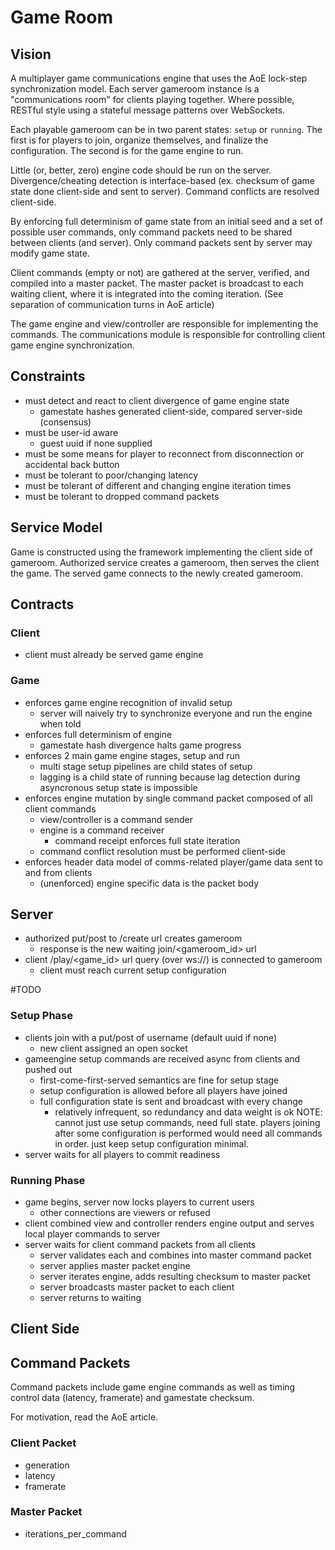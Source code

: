 # Game Room

## Vision

A multiplayer game communications engine that uses the AoE lock-step synchronization model.
Each server gameroom instance is a "communications room" for clients playing together.
Where possible, RESTful style using a stateful message patterns over WebSockets.

Each playable gameroom can be in two parent states: `setup` or `running`.
The first is for players to join, organize themselves, and finalize the configuration.
The second is for the game engine to run.

Little (or, better, zero) engine code should be run on the server.
Divergence/cheating detection is interface-based (ex. checksum of game state done client-side and sent to server).
Command conflicts are resolved client-side.

By enforcing full determinism of game state from an initial seed and a set of possible user commands, only command packets need to be shared between clients (and server).
Only command packets sent by server may modify game state.

Client commands (empty or not) are gathered at the server, verified, and compiled into a master packet.
The master packet is broadcast to each waiting client, where it is integrated into the coming iteration. (See separation of communication turns in AoE article)

The game engine and view/controller are responsible for implementing the commands.
The communications module is responsible for controlling client game engine synchronization.

## Constraints

- must detect and react to client divergence of game engine state
    - gamestate hashes generated client-side, compared server-side (consensus)
- must be user-id aware
    - guest uuid if none supplied
- must be some means for player to reconnect from disconnection or accidental back button
- must be tolerant to poor/changing latency
- must be tolerant of different and changing engine iteration times
- must be tolerant to dropped command packets

## Service Model

Game is constructed using the framework implementing the client side of gameroom.
Authorized service creates a gameroom, then serves the client the game.
The served game connects to the newly created gameroom.

## Contracts

### Client

- client must already be served game engine

### Game

- enforces game engine recognition of invalid setup
    - server will naively try to synchronize everyone and run the engine when told
- enforces full determinism of engine
    - gamestate hash divergence halts game progress
- enforces 2 main game engine stages, setup and run
    - multi stage setup pipelines are child states of setup
    - lagging is a child state of running because lag detection during asyncronous setup state is impossible
- enforces engine mutation by single command packet composed of all client commands
    - view/controller is a command sender
    - engine is a command receiver
        - command receipt enforces full state iteration
    - command conflict resolution must be performed client-side
- enforces header data model of comms-related player/game data sent to and from clients
    - (unenforced) engine specific data is the packet body

## Server

- authorized put/post to /create url creates gameroom
    - response is the new waiting join/<gameroom_id> url
- client /play/<game_id> url query (over ws://) is connected to gameroom
    - client must reach current setup configuration

#TODO

### Setup Phase

- clients join with a put/post of username (default uuid if none)
    - new client assigned an open socket
- gameengine setup commands are received async from clients and pushed out
    - first-come-first-served semantics are fine for setup stage
    - setup configuration is allowed before all players have joined
    - full configuration state is sent and broadcast with every change
        - relatively infrequent, so redundancy and data weight is ok
    NOTE: cannot just use setup commands, need full state.  players joining after some configuration is performed would need all commands in order.  just keep setup configuration minimal.
- server waits for all players to commit readiness

### Running Phase

- game begins, server now locks players to current users
    - other connections are viewers or refused
- client combined view and controller renders engine output and serves
  local player commands to server
- server waits for client command packets from all clients
    - server validates each and combines into master command packet
    - server applies master packet engine
    - server iterates engine, adds resulting checksum to master packet
    - server broadcasts master packet to each client
    - server returns to waiting

## Client Side
 

## Command Packets

Command packets include game engine commands as well as timing control data (latency, framerate) and gamestate checksum.

For motivation, read the AoE article.

### Client Packet

- generation
- latency
- framerate

### Master Packet

- iterations_per_command
